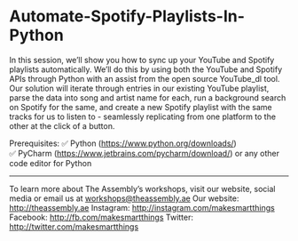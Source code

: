 # Automate-Spotify-Playlists-In-Python
In this session, we’ll show you how to sync up your YouTube and Spotify playlists automatically.  We’ll do this by using both the YouTube and Spotify APIs through Python with an assist from the open source YouTube_dl tool.  Our solution will iterate through entries in our existing YouTube playlist, parse the data into song and artist name for each, run a background search on Spotify for the same, and create a new Spotify playlist with the same tracks for us to listen to - seamlessly replicating from one platform to the other at the click of a button.  

Prerequisites: 
✅ Python (https://www.python.org/downloads/)  
✅ PyCharm (https://www.jetbrains.com/pycharm/download/) or any other code editor for Python  

-----------------------------------------  

To learn more about The Assembly’s workshops, visit our website, social media or email us at workshops@theassembly.ae 
Our website: http://theassembly.ae 
Instagram: http://instagram.com/makesmartthings 
Facebook: http://fb.com/makesmartthings 
Twitter: http://twitter.com/makesmartthings
